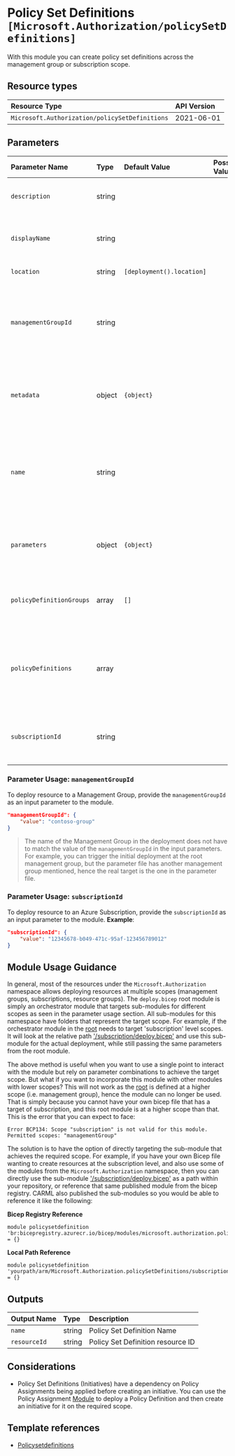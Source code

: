 # Policy Set Definitions `[Microsoft.Authorization/policySetDefinitions]`

With this module you can create policy set definitions across the management group or subscription scope.

## Resource types

| Resource Type | API Version |
| :-- | :-- |
| `Microsoft.Authorization/policySetDefinitions` | 2021-06-01 |

## Parameters

| Parameter Name | Type | Default Value | Possible Values | Description |
| :-- | :-- | :-- | :-- | :-- |
| `description` | string |  |  | Optional. The description name of the Set Definition (Initiative) |
| `displayName` | string |  |  | Optional. The display name of the Set Definition (Initiative). Maximum length is 128 characters. |
| `location` | string | `[deployment().location]` |  | Optional. Location for all resources. |
| `managementGroupId` | string |  |  | Optional. The group ID of the Management Group (Scope). Cannot be used with subscriptionId and does not support tenant level deployment (i.e. '/') |
| `metadata` | object | `{object}` |  | Optional. The Set Definition (Initiative) metadata. Metadata is an open ended object and is typically a collection of key-value pairs. |
| `name` | string |  |  | Required. Specifies the name of the policy Set Definition (Initiative). Maximum length is 24 characters for management group scope and 64 characters for subscription scope. |
| `parameters` | object | `{object}` |  | Optional. The Set Definition (Initiative) parameters that can be used in policy definition references. |
| `policyDefinitionGroups` | array | `[]` |  | Optional. The metadata describing groups of policy definition references within the Policy Set Definition (Initiative). |
| `policyDefinitions` | array |  |  | Required. The array of Policy definitions object to include for this policy set. Each object must include the Policy definition ID, and optionally other properties like parameters |
| `subscriptionId` | string |  |  | Optional. The subscription ID of the subscription (Scope). Cannot be used with managementGroupId |

### Parameter Usage: `managementGroupId`

To deploy resource to a Management Group, provide the `managementGroupId` as an input parameter to the module.

```json
"managementGroupId": {
    "value": "contoso-group"
}
```

> The name of the Management Group in the deployment does not have to match the value of the `managementGroupId` in the input parameters. For example, you can trigger the initial deployment at the root management group, but the parameter file has another management group mentioned, hence the real target is the one in the parameter file.

### Parameter Usage: `subscriptionId`

To deploy resource to an Azure Subscription, provide the `subscriptionId` as an input parameter to the module. **Example**:

```json
"subscriptionId": {
    "value": "12345678-b049-471c-95af-123456789012"
}
```

## Module Usage Guidance

In general, most of the resources under the `Microsoft.Authorization` namespace allows deploying resources at multiple scopes (management groups, subscriptions, resource groups). The `deploy.bicep` root module is simply an orchestrator module that targets sub-modules for different scopes as seen in the parameter usage section. All sub-modules for this namespace have folders that represent the target scope. For example, if the orchestrator module in the [root](deploy.bicep) needs to target 'subscription' level scopes. It will look at the relative path ['/subscription/deploy.bicep'](./subscription/deploy.bicep) and use this sub-module for the actual deployment, while still passing the same parameters from the root module.

The above method is useful when you want to use a single point to interact with the module but rely on parameter combinations to achieve the target scope. But what if you want to incorporate this module with other modules with lower scopes? This will not work as the [root](deploy.bicep) is defined at a higher scope (i.e. management group), hence the module can no longer be used. That is simply because you cannot have your own bicep file that has a target of subscription, and this root module is at a higher scope than that. This is the error that you can expect to face:

```bicep
Error BCP134: Scope "subscription" is not valid for this module. Permitted scopes: "managementGroup"
```

The solution is to have the option of directly targeting the sub-module that achieves the required scope. For example, if you have your own Bicep file wanting to create resources at the subscription level, and also use some of the modules from the `Microsoft.Authorization` namespace, then you can directly use the sub-module ['/subscription/deploy.bicep'](./subscription/deploy.bicep) as a path within your repository, or reference that same published module from the bicep registry. CARML also published the sub-modules so you would be able to reference it like the following:

**Bicep Registry Reference**
```bicep
module policysetdefinition 'br:bicepregistry.azurecr.io/bicep/modules/microsoft.authorization.policysetdefinitions.subscription:version' = {}
```
**Local Path Reference**
```bicep
module policysetdefinition 'yourpath/arm/Microsoft.Authorization.policySetDefinitions/subscription/deploy.bicep' = {}
```

## Outputs

| Output Name | Type | Description |
| :-- | :-- | :-- |
| `name` | string | Policy Set Definition Name |
| `resourceId` | string | Policy Set Definition resource ID |

## Considerations

- Policy Set Definitions (Initiatives) have a dependency on Policy Assignments being applied before creating an initiative. You can use the Policy Assignment [Module](../policyDefinitions/deploy.bicep) to deploy a Policy Definition and then create an initiative for it on the required scope.

## Template references

- [Policysetdefinitions](https://docs.microsoft.com/en-us/azure/templates/Microsoft.Authorization/2021-06-01/policySetDefinitions)
